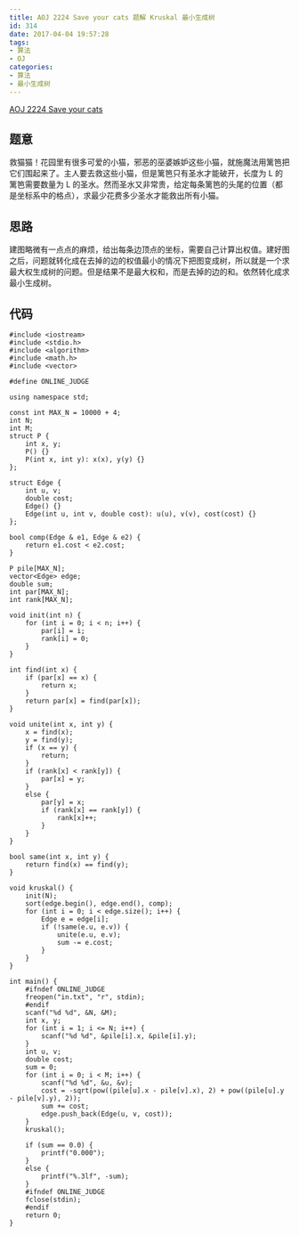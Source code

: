 ```yaml
---
title: AOJ 2224 Save your cats 题解 Kruskal 最小生成树
id: 314
date: 2017-04-04 19:57:28
tags:
- 算法
- OJ
categories:
- 算法
- 最小生成树
---
```


[AOJ 2224 Save your cats](http://judge.u-aizu.ac.jp/onlinejudge/description.jsp?id=2224)

## 题意

救猫猫！花园里有很多可爱的小猫，邪恶的巫婆嫉妒这些小猫，就施魔法用篱笆把它们围起来了。主人要去救这些小猫，但是篱笆只有圣水才能破开，长度为 L 的篱笆需要数量为 L 的圣水。然而圣水又非常贵，给定每条篱笆的头尾的位置（都是坐标系中的格点），求最少花费多少圣水才能救出所有小猫。

## 思路

建图略微有一点点的麻烦，给出每条边顶点的坐标，需要自己计算出权值。建好图之后，问题就转化成在去掉的边的权值最小的情况下把图变成树，所以就是一个求最大权生成树的问题。但是结果不是最大权和，而是去掉的边的和。依然转化成求最小生成树。


<!-- more -->
## 代码
```
#include <iostream>
#include <stdio.h>
#include <algorithm>
#include <math.h>
#include <vector>

#define ONLINE_JUDGE

using namespace std;

const int MAX_N = 10000 + 4;
int N;
int M;
struct P {
    int x, y;
    P() {}
    P(int x, int y): x(x), y(y) {}
};

struct Edge {
    int u, v;
    double cost;
    Edge() {}
    Edge(int u, int v, double cost): u(u), v(v), cost(cost) {}
};

bool comp(Edge & e1, Edge & e2) {
    return e1.cost < e2.cost;
}

P pile[MAX_N];
vector<Edge> edge;
double sum;
int par[MAX_N];
int rank[MAX_N];

void init(int n) {
    for (int i = 0; i < n; i++) {
        par[i] = i;
        rank[i] = 0;
    }
}

int find(int x) {
    if (par[x] == x) {
        return x;
    }
    return par[x] = find(par[x]);
}

void unite(int x, int y) {
    x = find(x);
    y = find(y);
    if (x == y) {
        return;
    }
    if (rank[x] < rank[y]) {
        par[x] = y;
    }
    else {
        par[y] = x;
        if (rank[x] == rank[y]) {
            rank[x]++;
        }
    }
}

bool same(int x, int y) {
    return find(x) == find(y);
}

void kruskal() {
    init(N);
    sort(edge.begin(), edge.end(), comp);
    for (int i = 0; i < edge.size(); i++) {
        Edge e = edge[i];
        if (!same(e.u, e.v)) {
            unite(e.u, e.v);
            sum -= e.cost;
        }        
    }
}

int main() {
    #ifndef ONLINE_JUDGE
    freopen("in.txt", "r", stdin);
    #endif
    scanf("%d %d", &N, &M);
    int x, y;
    for (int i = 1; i <= N; i++) {
        scanf("%d %d", &pile[i].x, &pile[i].y);
    }
    int u, v;
    double cost;
    sum = 0;
    for (int i = 0; i < M; i++) {
        scanf("%d %d", &u, &v);
        cost = -sqrt(pow((pile[u].x - pile[v].x), 2) + pow((pile[u].y - pile[v].y), 2));
        sum += cost;
        edge.push_back(Edge(u, v, cost));
    }
    kruskal();

    if (sum == 0.0) {
        printf("0.000");
    }
    else {
        printf("%.3lf", -sum);
    }
    #ifndef ONLINE_JUDGE
    fclose(stdin);
    #endif
    return 0;
}
```

